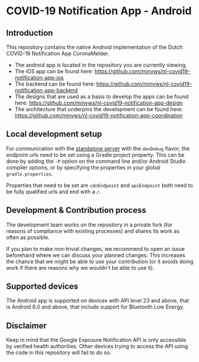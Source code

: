 # COVID-19 Notification App - Android

## Introduction
This repository contains the native Android implementation of the Dutch COVID-19 Notification App CoronaMelder.

* The android app is located in the repository you are currently viewing.
* The iOS app can be found here: https://github.com/minvws/nl-covid19-notification-app-ios
* The backend can be found here: https://github.com/minvws/nl-covid19-notification-app-backend
* The designs that are used as a basis to develop the apps can be found here: https://github.com/minvws/nl-covid19-notification-app-design
* The architecture that underpins the development can be found here: https://github.com/minvws/nl-covid19-notification-app-coordination

## Local development setup
For communication with the [standalone server][1] with the `devDebug` flavor, the endpoint urls need to be set using a Gradle project property. This can be done by adding the `-P` option on the command line and/or Android Studio compiler
options, or by specifying the properties in your global `gradle.properties`.

Properties that need to be set are `cdnEndpoint` and `apiEndpoint` both need to be fully qualified urls and end with a `/`.

## Development & Contribution process

The development team works on the repository in a private fork (for reasons of compliance with existing processes) and shares its work as often as possible. 

If you plan to make non-trivial changes, we recommend to open an issue beforehand where we can discuss your planned changes.
This increases the chance that we might be able to use your contribution (or it avoids doing work if there are reasons why we wouldn't be able to use it).

## Supported devices

The Android app is supported on devices with API level 23 and above, that is Android 6.0 and above, that include support for Bluetooth Low Energy.

## Disclaimer
Keep in mind that the Google Exposure Notification API is only accessible by verified health authorities. Other devices trying to access the API using the code in this repository will fail to do so.

[1]:https://github.com/minvws/nl-covid19-notification-app-backend
